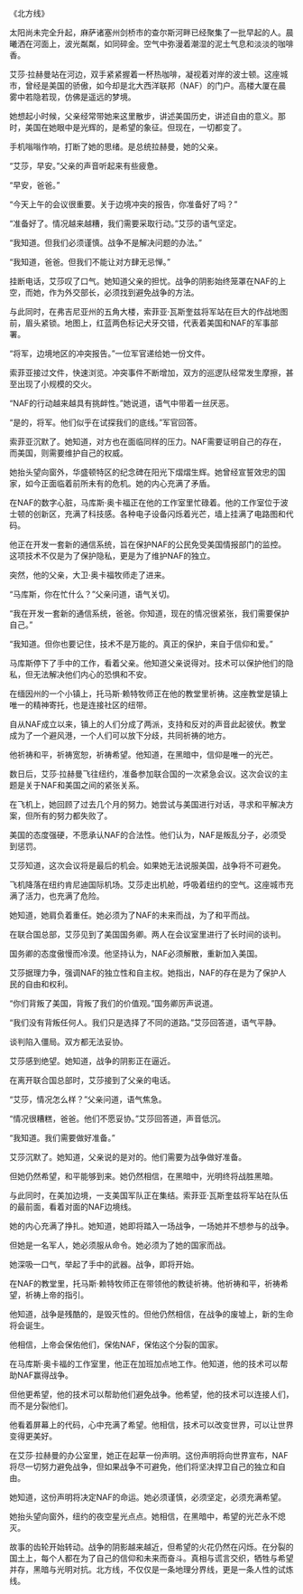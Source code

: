 《北方线》

太阳尚未完全升起，麻萨诸塞州剑桥市的查尔斯河畔已经聚集了一批早起的人。晨曦洒在河面上，波光粼粼，如同碎金。空气中弥漫着潮湿的泥土气息和淡淡的咖啡香。

艾莎·拉赫曼站在河边，双手紧紧握着一杯热咖啡，凝视着对岸的波士顿。这座城市，曾经是美国的骄傲，如今却是北大西洋联邦（NAF）的门户。高楼大厦在晨雾中若隐若现，仿佛是遥远的梦境。

她想起小时候，父亲经常带她来这里散步，讲述美国历史，讲述自由的意义。那时，美国在她眼中是光辉的，是希望的象征。但现在，一切都变了。

手机嗡嗡作响，打断了她的思绪。是总统拉赫曼，她的父亲。

“艾莎，早安。”父亲的声音听起来有些疲惫。

“早安，爸爸。”

“今天上午的会议很重要。关于边境冲突的报告，你准备好了吗？”

“准备好了。情况越来越糟，我们需要采取行动。”艾莎的语气坚定。

“我知道。但我们必须谨慎。战争不是解决问题的办法。”

“我知道，爸爸。但我们不能让对方肆无忌惮。”

挂断电话，艾莎叹了口气。她知道父亲的担忧。战争的阴影始终笼罩在NAF的上空，而她，作为外交部长，必须找到避免战争的方法。

与此同时，在弗吉尼亚州的五角大楼，索菲亚·瓦斯奎兹将军站在巨大的作战地图前，眉头紧锁。地图上，红蓝两色标记犬牙交错，代表着美国和NAF的军事部署。

“将军，边境地区的冲突报告。”一位军官递给她一份文件。

索菲亚接过文件，快速浏览。冲突事件不断增加，双方的巡逻队经常发生摩擦，甚至出现了小规模的交火。

“NAF的行动越来越具有挑衅性。”她说道，语气中带着一丝厌恶。

“是的，将军。他们似乎在试探我们的底线。”军官回答。

索菲亚沉默了。她知道，对方也在面临同样的压力。NAF需要证明自己的存在，而美国，则需要维护自己的权威。

她抬头望向窗外，华盛顿特区的纪念碑在阳光下熠熠生辉。她曾经宣誓效忠的国家，如今正面临着前所未有的危机。她的内心充满了矛盾。

在NAF的数字心脏，马库斯·奥卡福正在他的工作室里忙碌着。他的工作室位于波士顿的创新区，充满了科技感。各种电子设备闪烁着光芒，墙上挂满了电路图和代码。

他正在开发一套新的通信系统，旨在保护NAF的公民免受美国情报部门的监控。这项技术不仅是为了保护隐私，更是为了维护NAF的独立。

突然，他的父亲，大卫·奥卡福牧师走了进来。

“马库斯，你在忙什么？”父亲问道，语气关切。

“我在开发一套新的通信系统，爸爸。你知道，现在的情况很紧张，我们需要保护自己。”

“我知道。但你也要记住，技术不是万能的。真正的保护，来自于信仰和爱。”

马库斯停下了手中的工作，看着父亲。他知道父亲说得对。技术可以保护他们的隐私，但无法解决他们内心的恐惧和不安。

在缅因州的一个小镇上，托马斯·赖特牧师正在他的教堂里祈祷。这座教堂是镇上唯一的精神寄托，也是连接社区的纽带。

自从NAF成立以来，镇上的人们分成了两派，支持和反对的声音此起彼伏。教堂成为了一个避风港，一个人们可以放下分歧，共同祈祷的地方。

他祈祷和平，祈祷宽恕，祈祷希望。他知道，在黑暗中，信仰是唯一的光芒。

数日后，艾莎·拉赫曼飞往纽约，准备参加联合国的一次紧急会议。这次会议的主题是关于NAF和美国之间的紧张关系。

在飞机上，她回顾了过去几个月的努力。她尝试与美国进行对话，寻求和平解决方案，但所有的努力都失败了。

美国的态度强硬，不愿承认NAF的合法性。他们认为，NAF是叛乱分子，必须受到惩罚。

艾莎知道，这次会议将是最后的机会。如果她无法说服美国，战争将不可避免。

飞机降落在纽约肯尼迪国际机场。艾莎走出机舱，呼吸着纽约的空气。这座城市充满了活力，也充满了危险。

她知道，她肩负着重任。她必须为了NAF的未来而战，为了和平而战。

在联合国总部，艾莎见到了美国国务卿。两人在会议室里进行了长时间的谈判。

国务卿的态度傲慢而冷漠。他坚持认为，NAF必须解散，重新加入美国。

艾莎据理力争，强调NAF的独立性和自主权。她指出，NAF的存在是为了保护人民的自由和权利。

“你们背叛了美国，背叛了我们的价值观。”国务卿厉声说道。

“我们没有背叛任何人。我们只是选择了不同的道路。”艾莎回答道，语气平静。

谈判陷入僵局。双方都无法妥协。

艾莎感到绝望。她知道，战争的阴影正在逼近。

在离开联合国总部时，艾莎接到了父亲的电话。

“艾莎，情况怎么样？”父亲问道，语气焦急。

“情况很糟糕，爸爸。他们不愿妥协。”艾莎回答道，声音低沉。

“我知道。我们需要做好准备。”

艾莎沉默了。她知道，父亲说的是对的。他们需要为战争做好准备。

但她仍然希望，和平能够到来。她仍然相信，在黑暗中，光明终将战胜黑暗。

与此同时，在美加边境，一支美国军队正在集结。索菲亚·瓦斯奎兹将军站在队伍的最前面，看着对面的NAF边境线。

她的内心充满了挣扎。她知道，她即将踏入一场战争，一场她并不想参与的战争。

但她是一名军人，她必须服从命令。她必须为了她的国家而战。

她深吸一口气，举起了手中的武器。战争，即将开始。

在NAF的教堂里，托马斯·赖特牧师正在带领他的教徒祈祷。他祈祷和平，祈祷希望，祈祷上帝的指引。

他知道，战争是残酷的，是毁灭性的。但他仍然相信，在战争的废墟上，新的生命将会诞生。

他相信，上帝会保佑他们，保佑NAF，保佑这个分裂的国家。

在马库斯·奥卡福的工作室里，他正在加班加点地工作。他知道，他的技术可以帮助NAF赢得战争。

但他更希望，他的技术可以帮助他们避免战争。他希望，他的技术可以连接人们，而不是分裂他们。

他看着屏幕上的代码，心中充满了希望。他相信，技术可以改变世界，可以让世界变得更美好。

在艾莎·拉赫曼的办公室里，她正在起草一份声明。这份声明将向世界宣布，NAF将尽一切努力避免战争，但如果战争不可避免，他们将坚决捍卫自己的独立和自由。

她知道，这份声明将决定NAF的命运。她必须谨慎，必须坚定，必须充满希望。

她抬头望向窗外，纽约的夜空星光点点。她相信，在黑暗中，希望的光芒永不熄灭。

故事的齿轮开始转动。战争的阴影越来越近，但希望的火花仍然在闪烁。在分裂的国土上，每个人都在为了自己的信仰和未来而奋斗。真相与谎言交织，牺牲与希望并存，黑暗与光明对抗。北方线，不仅仅是一条地理分界线，更是一条人性的试炼线。
